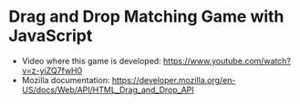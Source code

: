 # Drag and Drop Matching Game with JavaScript

- Video where this game is developed: https://www.youtube.com/watch?v=z-yiZQ7fwH0
- Mozilla documentation: https://developer.mozilla.org/en-US/docs/Web/API/HTML_Drag_and_Drop_API